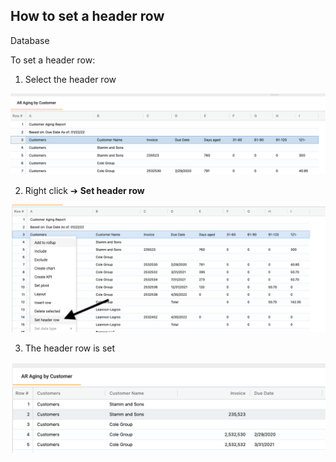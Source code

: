 ## How to set a header row

Database 

To set a header row:

1.	Select the header row

<img src="../assets/fib_06.png"  style="width:600px" class="border"></img>

2.	Right click ➔ **Set header row**

<img src="../assets/fib_07.png"  style="width:600px" class="border"></img>

3.  The header row is set

<img src="../assets/fib_09.png"  style="width:600px" class="border"></img>
